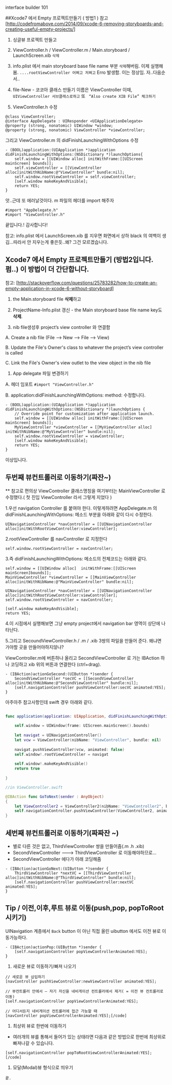 
interface builder 101

##Xcode7 에서 Empty 프로젝트만들기 ( 방법1 )
참고 [http://codefromabove.com/2014/09/xcode-6-removing-storyboards-and-creating-useful-empty-projects/]

1. 싱글뷰 프로젝트 만들고

1. ViewController.h   / ViewController.m  / Main.storyboard / LaunchScreen.xib `삭제`

1. info.plist 에서 main storyboard base file name 부분 `삭제`해버림.
이제 실행해봄.
`....rootViewController 어쩌고 저쩌고` Erro 발생함. 이는 정상임.
자..다음순서..

1. file-New - 코코아 클래스 만들기 이름은 ViewController
 이때, ` UIViewController 서브클래스로하고` 또  ` “Also create XIB File” 체크하기`

1. ViewController.h 수정
```objc
@class ViewController;
@interface AppDelegate : UIResponder <UIApplicationDelegate>
@property (strong, nonatomic) UIWindow *window;
@property (strong, nonatomic) ViewController *viewController;
```

그리고  ViewController.m 의 didFinishLaunchingWithOptions 수정
```objc
- (BOOL)application:(UIApplication *)application didFinishLaunchingWithOptions:(NSDictionary *)launchOptions{
    self.window = [[UIWindow alloc] initWithFrame:[[UIScreen mainScreen] bounds]];
    self.viewController = [[ViewController alloc]initWithNibName:@"ViewController" bundle:nil];
    self.window.rootViewController = self.viewController;
    [self.window makeKeyAndVisible];
    return YES;
}
```
앗..근데 또 에러날것이다. m 파일의 헤더를 import  해주자

```objc
#import "AppDelegate.h"
#import "ViewController.h"
```

끝입니다.!
감사합니다! 

참고: info.plist 에서 LaunchScreen.xib 를 지우면 화면에서 상하 black 의 여백이 생김...따라서 안 지우는게 좋은듯..왜? 그건 모르겠습니다.

## Xcode7 에서 Empty 프로젝트만들기  (방법2입니다. 펌..) 이 방법이 더 간단합니다.
참고: [http://stackoverflow.com/questions/25783282/how-to-create-an-empty-application-in-xcode-6-without-storyboard]

1. the Main.storyboard file **삭제**하고

1. ProjectName-Info.plist 갱신 -  the Main storyboard base file name key도 **삭제**.

1. nib file생성후   project’s view controller 와 연결함

 A. Create a nib file (File –> New –> File –> View)

 B. Update the File's Owner's class to whatever the project’s view controller is called

 C. Link the File's Owner's view outlet to the view object in the nib file

1. App delegate 파일  변경하기

 A. 헤더 임포트 ` #import "ViewController.h" `
 
 B.  application:didFinishLaunchingWithOptions: method: 수정합니다. 


```objc
- (BOOL)application:(UIApplication *)application didFinishLaunchingWithOptions:(NSDictionary *)launchOptions {
    // Override point for customization after application launch.
    self.window = [[UIWindow alloc] initWithFrame:[[UIScreen mainScreen] bounds]];
    MyViewController *viewController = [[MyViewController alloc] initWithNibName:@"MyViewController" bundle:nil];
    self.window.rootViewController = viewController;
    [self.window makeKeyAndVisible];
    return YES;
}
```
이상입니다.

## 두번째 뷰컨트롤러로 이동하기(짜잔~)

** 참고로 편의상  ViewController 클래스명칭을 여기부터는 MainViewController 로 수정했다.( 첫 진입 ViewController 라서 그렇게 지었다 )

 1.우선 navigation Controller 를 붙여야 한다. 이렇게하려면 AppDelegate.m 의 didFinishLaunchingWithOptions: 메소드 부분을 아래와 같이 다시 수정한다.
```objc
UINavigationController *navController = [[UINavigationController alloc]initWithRootViewController:viewController];
```
 2.rootViewController 를 navController 로 지정한다
```objc
self.window.rootViewController = navController;
```
 3.즉 didFinishLaunchingWithOptions: 메소드의 전체코드는 아래와 같다.
```objc
self.window = [[UIWindow alloc]  initWithFrame:[[UIScreen mainScreen]bounds]];
MainViewController *viewController = [[MainViewController alloc]initWithNibName:@"MainViewController" bundle:nil];

UINavigationController *navController = [[UINavigationController alloc]initWithRootViewController:viewController];
self.window.rootViewController = navController;

[self.window makeKeyAndVisible];
return YES;
```
 4.이 시점에서 실행해보면 그냥 empty project에서 navigation bar 영역이 상단에 나타난다.
 
 5.그리고 SecoundViewController.h / .m / .xib 3쌍의 파일을 만들어 준다. 왜냐면 가야할 곳을 만들어야하지않나?
 
ViewController.m에 버튼하나 올리고 SecondViewController 로 가는 IBAction 하나 코딩하고 xib 위의 버튼과 연결한다 (ctrl+drag).
```objc
- (IBAction)actionGoSecond:(UIButton *)sender {
    SecondViewController *secVC = [[SecondViewController alloc]initWithNibName:@"SecondViewController" bundle:nil];
    [self.navigationController pushViewController:secVC animated:YES];
}
```

아주아주 참고사항인데 swift 경우 아래와 같다.
```swift

func application(application: UIApplication, didFinishLaunchingWithOptions launchOptions: NSDictionary?) -> Bool {
    
    self.window = UIWindow(frame: UIScreen.mainScreen().bounds)
    
    let navigat = UINavigationController()
    let vcw = ViewController(nibName: "ViewController", bundle: nil)
    
    navigat.pushViewController(vcw, animated: false)
    self.window!.rootViewController = navigat
    
    self.window!.makeKeyAndVisible()
    return true
    
}

//in ViewController.swift

@IBAction func GoToNext(sender : AnyObject)
{
    let ViewController2 = ViewController2(nibName: "ViewController2", bundle: nil)
    self.navigationController.pushViewController(ViewController2, animated: true)
}

```
## 세번째 뷰컨트롤러로 이동하기(짜짜잔 ~)

* 별로 다른 것은 없고, ThirdViewController 쌍을 만들어줌(.m .h .xib)
* SecondViewController ---> ThirdViewController 로 이동해야하므로...
* SecondViewController 에다가 아래 코딩해줌
```objc
- (IBAction)actionGoNext:(UIButton *)sender {
    ThirdViewController *nextVC = [[ThirdViewController alloc]initWithNibName:@"ThirdViewController" bundle:nil];
    [self.navigationController pushViewController:nextVC animated:YES];
}
```
## Tip / 이전,이후,루트 뷰로 이동(push,pop, popToRoot 시키기) 
UINavigation  계층에서 `Back` button 이 아닌 직접 올린 uibutton 에서도 이전 뷰로 이동가능하다.

```objc
- (IBAction)actionPop:(UIButton *)sender {
    [self.navigationController popViewControllerAnimated:YES];
}
```
1. 새로운 뷰로 이동하기/빠져 나오기 
```objc
// 새로운 뷰 삽입하기
[navController pushViewController:newViewController animated:YES];
 
// 뷰컨트롤러 안에서 – 자기 자신을 네비게이션 컨트롤러에서 제거( = 이전 뷰 컨트롤러로 이동)
[self.navigationController popViewControllerAnimated:YES];
 
// 어디서든지 네비게이션 컨트롤러에 접근 가능할 때
[navController popViewControllerAnimated:YES];[/code]
```

1. 최상위 뷰로 한번에 이동하기
* 여러개의 뷰를 통해서 들어가 있는 상태라면 다음과 같은 방법으로 한번에 최상위로 빠져나갈 수 있습니다.
```objc
[self.navigationController popToRootViewControllerAnimated:YES];[/code]
```
1. 모달(Modal)뷰 형식으로 띄우기
 

```
끝.





